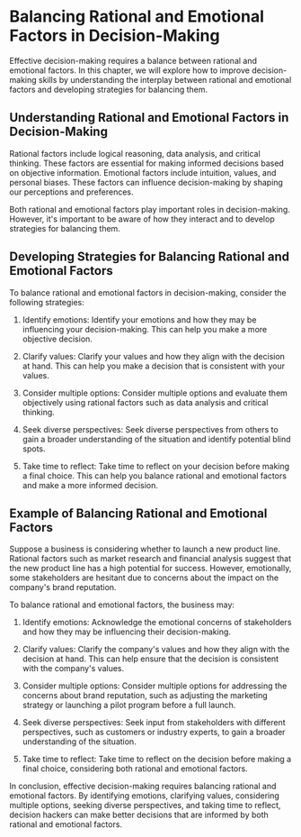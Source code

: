 Balancing Rational and Emotional Factors in Decision-Making
========================================================================================================

Effective decision-making requires a balance between rational and emotional factors. In this chapter, we will explore how to improve decision-making skills by understanding the interplay between rational and emotional factors and developing strategies for balancing them.

Understanding Rational and Emotional Factors in Decision-Making
---------------------------------------------------------------

Rational factors include logical reasoning, data analysis, and critical thinking. These factors are essential for making informed decisions based on objective information. Emotional factors include intuition, values, and personal biases. These factors can influence decision-making by shaping our perceptions and preferences.

Both rational and emotional factors play important roles in decision-making. However, it's important to be aware of how they interact and to develop strategies for balancing them.

Developing Strategies for Balancing Rational and Emotional Factors
------------------------------------------------------------------

To balance rational and emotional factors in decision-making, consider the following strategies:

1. Identify emotions: Identify your emotions and how they may be influencing your decision-making. This can help you make a more objective decision.

2. Clarify values: Clarify your values and how they align with the decision at hand. This can help you make a decision that is consistent with your values.

3. Consider multiple options: Consider multiple options and evaluate them objectively using rational factors such as data analysis and critical thinking.

4. Seek diverse perspectives: Seek diverse perspectives from others to gain a broader understanding of the situation and identify potential blind spots.

5. Take time to reflect: Take time to reflect on your decision before making a final choice. This can help you balance rational and emotional factors and make a more informed decision.

Example of Balancing Rational and Emotional Factors
---------------------------------------------------

Suppose a business is considering whether to launch a new product line. Rational factors such as market research and financial analysis suggest that the new product line has a high potential for success. However, emotionally, some stakeholders are hesitant due to concerns about the impact on the company's brand reputation.

To balance rational and emotional factors, the business may:

1. Identify emotions: Acknowledge the emotional concerns of stakeholders and how they may be influencing their decision-making.

2. Clarify values: Clarify the company's values and how they align with the decision at hand. This can help ensure that the decision is consistent with the company's values.

3. Consider multiple options: Consider multiple options for addressing the concerns about brand reputation, such as adjusting the marketing strategy or launching a pilot program before a full launch.

4. Seek diverse perspectives: Seek input from stakeholders with different perspectives, such as customers or industry experts, to gain a broader understanding of the situation.

5. Take time to reflect: Take time to reflect on the decision before making a final choice, considering both rational and emotional factors.

In conclusion, effective decision-making requires balancing rational and emotional factors. By identifying emotions, clarifying values, considering multiple options, seeking diverse perspectives, and taking time to reflect, decision hackers can make better decisions that are informed by both rational and emotional factors.
